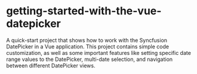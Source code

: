 # getting-started-with-the-vue-datepicker
A quick-start project that shows how to work with the Syncfusion DatePicker in a Vue application. This project contains simple code customization, as well as some important features like setting specific date range values to the DatePicker, multi-date selection, and navigation between different DatePicker views.
